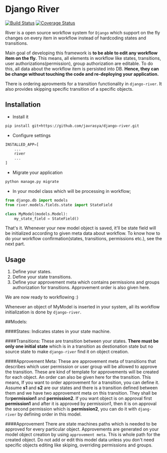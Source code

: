 # Django River
[![Build Status](https://travis-ci.org/javrasya/django-river.svg)](https://travis-ci.org/javrasya/django-river) [![Coverage Status](https://coveralls.io/repos/github/javrasya/django-river/badge.svg?branch=master)](https://coveralls.io/github/javrasya/django-river?branch=master)

River is a open source workflow system for `Django` which support on the fly changes on every item in workflow instead of hardcoding states and transitions.

Main goal of developing this framework is **to be able to edit any workflow item on the fly.** This means, all elements in workflow like states, transitions, user authorizations(permission), group authorization are editable. To do this, all data about the workflow item is persisted into DB. **Hence, they can be change without touching the code and re-deploying your application.**

There is ordering aprovments for a transition functionality in `django-river`. It also provides skipping specific transition of a specific objects.


## Installation

* Install it
```bash
pip install git+https://github.com/javrasya/django-river.git
```

* Configure settings
```python
INSTALLED_APP=[
	...
	river
	...
]
```
* Migrate your application
```bash
python manage.py migrate
```

* In your model class which will be processing in workflow;

```python
from django.db import models
from river.models.fields.state import StateField

class MyModel(models.Model):
    my_state_field = StateField()    
```

That's it. Whenever your new model object is saved, it'll be state field will be initialized according to given meta data about workflow. To know how to do your workflow confirmation(states, transitions, permissions etc.), see the next part.


## Usage	

1. Define your states.
2. Define your state transitions.
3. Define your approvement meta which contains permissions and groups authorization for transitions. Approvement order is also given here.

We are now ready to workflowing :)

Whenever an object of MyModel is inserted in your system, all its workflow initialization is done by `django-river`.


##Models:

####States: 
Indicates states in your state machine.

####Transitions: 
These are transition between your states. **There must be only one initial state** which is in a transition as destionation state but no source state to make `django-river` find it on object creation.

####Approvement Meta: 
These are approvement meta of transitions that describes which user permission or user group will be allowed to approve the transition. These are kind of template for approvements will be created for each object. An order can also be given here for the transition. This means, If you want to order approvement for a transition, you can define it. Assume **s1** and **s2** are our states and there is a transition defined between them and we have two approvement meta on this transition. They shall be for**permission1** and **permission2**. If you want object is on approval first **permission1** and after it is approved by permission1, then it is on approval the second permission which is **permission2**, you can do it with `djang-river` by defining order in this model.

####Approvement
There are state machines paths which is needed to be approved for every particular object. Approvements are generated on your model object creation by using `approvement meta`. This is whole path for the created object. Do not add or edit this model data unless you don't need specific objects editing like skiping, overriding permissions and groups.